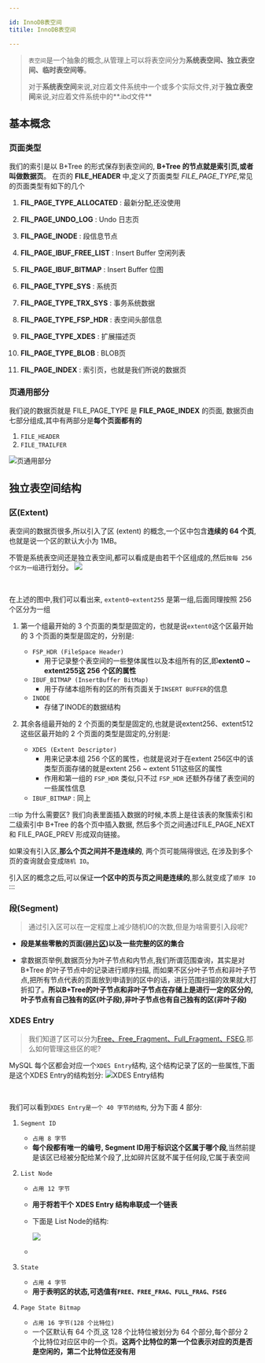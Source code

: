 ```yaml
---

id: InnoDB表空间
titile: InnoDB表空间

---
```


> `表空间`是一个抽象的概念,从管理上可以将表空间分为**系统表空间、独立表空间、临时表空间等**。
> 
> 对于**系统表空间**来说,对应着文件系统中一个或多个实际文件,对于**独立表空间**来说,对应着文件系统中的**.ibd文件**

## 基本概念

### 页面类型

我们的索引是以 B+Tree 的形式保存到表空间的, **B+Tree 的节点就是索引页,或者叫做数据页**。
在页的 **FILE_HEADER** 中,定义了页面类型 *FILE_PAGE_TYPE*,常见的页面类型有如下的几个

1. **FIL_PAGE_TYPE_ALLOCATED** : 最新分配,还没使用

2. **FIL_PAGE_UNDO_LOG** : Undo 日志页

3. **FIL_PAGE_INODE** : 段信息节点

4. **FIL_PAGE_IBUF_FREE_LIST** : Insert Buffer 空闲列表

5. **FIL_PAGE_IBUF_BITMAP** : Insert Buffer 位图

6. **FIL_PAGE_TYPE_SYS** : 系统页

7. **FIL_PAGE_TYPE_TRX_SYS** : 事务系统数据

8. **FIL_PAGE_TYPE_FSP_HDR** : 表空间头部信息

9. **FIL_PAGE_TYPE_XDES** : 扩展描述页

10. **FIL_PAGE_TYPE_BLOB** : BLOB页

11. **FIL_PAGE_INDEX** : 索引页，也就是我们所说的数据页

### 页通用部分

我们说的数据页就是 FILE_PAGE_TYPE 是 **FILE_PAGE_INDEX** 的页面, 数据页由七部分组成,其中有两部分是**每个页面都有的**

1. `FILE_HEADER`
2. `FILE_TRAILFER`

![页通用部分](http://assets.processon.com/chart_image/62f4a3b81e0853714d45a6c4.png?_=1660200161898)

## 独立表空间结构

### 区(Extent)

表空间的数据页很多,所以引入了区 (extent) 的概念,一个区中包含**连续的 64 个页**,也就是说一个区的默认大小为 1MB。

不管是系统表空间还是独立表空间,都可以看成是由若干个区组成的,然后`按每 256 个区为一组`进行划分。
![](https://p1-jj.byteimg.com/tos-cn-i-t2oaga2asx/gold-user-assets/2019/5/1/16a739f33df9307a~tplv-t2oaga2asx-zoom-in-crop-mark:3024:0:0:0.awebp)

<br/>

在上述的图中,我们可以看出来, `extent0~extent255` 是第一组,后面同理按照 256 个区分为一组

1. 第一个组最开始的 3 个页面的类型是固定的，也就是说`extent0`这个区最开始的 3 个页面的类型是固定的，分别是:
   
   - `FSP_HDR (FileSpace Header)`
     - 用于记录整个表空间的一些整体属性以及本组所有的区,即**extent0 ~ extent255这 256 个区的属性**
   - `IBUF_BITMAP (InsertBuffer BitMap)`
     - 用于存储本组所有的区的所有页面关于`INSERT BUFFER`的信息
   - `INODE`
     - 存储了INODE的数据结构

2. 其余各组最开始的 2 个页面的类型是固定的,也就是说extent256、extent512这些区最开始的 2 个页面的类型是固定的,分别是:
   
   - `XDES (Extent Descriptor)`
     - 用来记录本组 256 个区的属性，也就是说对于在extent 256区中的该类型页面存储的就是extent 256 ~ extent 511这些区的属性
     - 作用和第一组的 `FSP_HDR` 类似,只不过 `FSP_HDR` 还额外存储了表空间的一些属性信息
   - `IBUF_BITMAP` : 同上

:::tip 为什么需要区?
我们向表里面插入数据的时候,本质上是往该表的聚簇索引和二级索引中 B+Tree 的各个页中插入数据, 然后多个页之间通过FILE_PAGE_NEXT 和 FILE_PAGE_PREV 形成双向链接。

如果没有引入区,**那么个页之间并不是连续的**, 两个页可能隔得很远, 在涉及到多个页的查询就会变成`随机 IO`。

引入区的概念之后,可以保证**一个区中的页与页之间是连续的**,那么就变成了`顺序 IO`
:::

### 段(Segment)

> 通过引入区可以在一定程度上减少随机IO的次数,但是为啥需要引入段呢?

- **段是某些零散的页面([碎片区](InnoDB数据页结构#碎片区fragment))以及一些完整的区的集合**

- 拿数据页举例,数据页分为叶子节点和内节点,我们所谓范围查询，其实是对 B+Tree 的叶子节点中的记录进行顺序扫描, 而如果不区分叶子节点和非叶子节点,把所有节点代表的页面放到申请到的区中的话，进行范围扫描的效果就大打折扣了。**所以B+Tree的叶子节点和非叶子节点在存储上是进行一定的区分的,叶子节点有自己独有的区(叶子段),非叶子节点也有自己独有的区(非叶子段)**

### XDES Entry

> 我们知道了区可以分为[Free、Free_Fragment、Full_Fragment、FSEG](InnoDB数据页结构#区的分类),那么如何管理这些区的呢?

MySQL 每个区都会对应一个`XDES Entry`结构, 这个结构记录了区的一些属性,下面是这个XDES Entry的结构划分:
![XDES Entry结构](https://p1-jj.byteimg.com/tos-cn-i-t2oaga2asx/gold-user-assets/2019/5/1/16a739f343654829~tplv-t2oaga2asx-zoom-in-crop-mark:3024:0:0:0.awebp)

<br/>

我们可以看到`XDES Entry是一个 40 字节的结构`, 分为下面 4 部分:

1. `Segment ID`
    - `占用 8 字节`
    - **每个段都有唯一的编号, Segment ID用于标识这个区属于哪个段**,当然前提是该区已经被分配给某个段了,比如碎片区就不属于任何段,它属于表空间

2. `List Node`
    - `占用 12 字节`
    - **用于将若干个 XDES Entry 结构串联成一个链表**
    - 下面是 List Node的结构:

        ![](https://p1-jj.byteimg.com/tos-cn-i-t2oaga2asx/gold-user-assets/2019/5/1/16a739f3444b1515~tplv-t2oaga2asx-zoom-in-crop-mark:3024:0:0:0.awebp)

    - 


3. `State`
    - `占用 4 字节`
    -  **用于表明区的状态,可选值有`FREE、FREE_FRAG、FULL_FRAG、FSEG`**

4. `Page State Bitmap`
    - `占用 16 字节(128 个比特位)`
    - 一个区默认有 64 个页,这 128 个比特位被划分为 64 个部分,每个部分 2 个比特位对应区中的一个页。**这两个比特位的第一个位表示对应的页是否是空闲的，第二个比特位还没有用**

